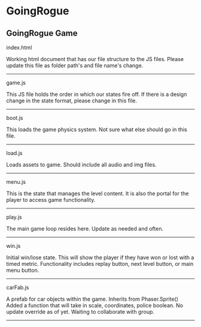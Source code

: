 # GoingRogue
GoingRogue Game
-----------------------------------------------------------------------------
index.html

Working html document that has our file structure to the JS files.
Please update this file as folder path's and file name's change.

-----------------------------------------------------------------------------

game.js

This JS file holds the order in which our states fire off.
If there is a design change in the state format, please change in this file.

-----------------------------------------------------------------------------

boot.js

This loads the game physics system.
Not sure what else should go in this file.

-----------------------------------------------------------------------------

load.js

Loads assets to game.
Should include all audio and img files. 

-----------------------------------------------------------------------------

menu.js

This is the state that manages the level content.
It is also the portal for the player to access game functionality.

-----------------------------------------------------------------------------

play.js

The main game loop resides here.
Update as needed and often.

-----------------------------------------------------------------------------

win.js

Initial win/lose state. 
This will show the player if they have won or lost with a timed metric.
Functionality includes replay button, next level button, or main menu button.

------------------------------------------------------------------------------

carFab.js

A prefab for car objects within the game.
Inherits from Phaser.Sprite()
Added a function that will take in scale, coordinates, police boolean.
No update override as of yet. Waiting to collaborate with group.

-------------------------------------------------------------------------------